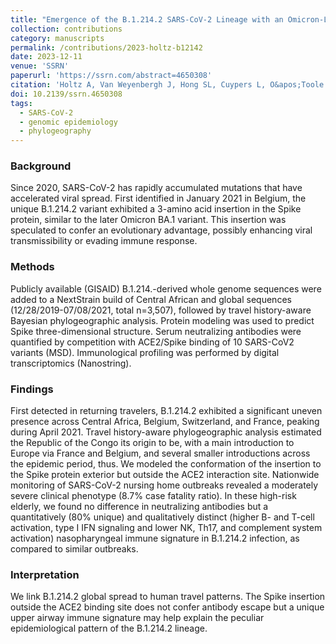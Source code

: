 ```yaml
---
title: "Emergence of the B.1.214.2 SARS-CoV-2 Lineage with an Omicron-Like Spike Insertion and a Unique Upper Airway Immune Signature"
collection: contributions
category: manuscripts
permalink: /contributions/2023-holtz-b12142
date: 2023-12-11
venue: 'SSRN'
paperurl: 'https://ssrn.com/abstract=4650308'
citation: 'Holtz A, Van Weyenbergh J, Hong SL, Cuypers L, O&apos;Toole Á, <b>Dudas G</b>, Gerdol M, Potter BI, Ntoumi F, Mapanguy CCM, Vanmechelen B, Wawina-Bokalanga T, Van Holm B, Menezes SM, Soubotko K, Van Pottelbergh G, Wollants E, Vermeersch P, Jacob AS, Maes B, Obbels D, Matheeussen V, Martens G, Gras J, Verhasselt B, Laffut W, Vael C, Goegebuer T, van der Kant R, Rousseau F, Schymkowitz J, Serrano L, Delgado J, Wenseleers T, Bours V, Andre E, Suchard MA, Rambaut A, Dellicour S, Maes P, Durkin K, Baele G, 2023. &quot;Emergence of the B.1.214.2 SARS-CoV-2 Lineage with an Omicron-Like Spike Insertion and a Unique Upper Airway Immune Signature&quot;. <i>Preprints with the Lancet</i> https://ssrn.com/abstract=4650308.'
doi: 10.2139/ssrn.4650308
tags:
  - SARS-CoV-2
  - genomic epidemiology
  - phylogeography
---
```


### Background
Since 2020, SARS-CoV-2 has rapidly accumulated mutations that have accelerated viral spread. First identified in January 2021 in Belgium, the unique B.1.214.2 variant exhibited a 3-amino acid insertion in the Spike protein, similar to the later Omicron BA.1 variant. This insertion was speculated to confer an evolutionary advantage, possibly enhancing viral transmissibility or evading immune response.

### Methods
Publicly available (GISAID) B.1.214.-derived whole genome sequences were added to a NextStrain build of Central African and global sequences (12/28/2019-07/08/2021, total n=3,507), followed by travel history-aware Bayesian phylogeographic analysis. Protein modeling was used to predict Spike three-dimensional structure. Serum neutralizing antibodies were quantified by competition with ACE2/Spike binding of 10 SARS-CoV2 variants (MSD). Immunological profiling was performed by digital transcriptomics (Nanostring).

### Findings
First detected in returning travelers, B.1.214.2 exhibited a significant uneven presence across Central Africa, Belgium, Switzerland, and France, peaking during April 2021. Travel history-aware phylogeographic analysis estimated the Republic of the Congo its origin to be, with a main introduction to Europe via France and Belgium, and several smaller introductions across the epidemic period, thus. We modeled the conformation of the insertion to the Spike protein exterior but outside the ACE2 interaction site. Nationwide monitoring of SARS-CoV-2 nursing home outbreaks revealed a moderately severe clinical phenotype (8.7% case fatality ratio). In these high-risk elderly, we found no difference in neutralizing antibodies but a quantitatively (80% unique) and qualitatively distinct (higher B- and T-cell activation, type I IFN signaling and lower NK, Th17, and complement system activation) nasopharyngeal immune signature in B.1.214.2 infection, as compared to similar outbreaks.

### Interpretation
We link B.1.214.2 global spread to human travel patterns. The Spike insertion outside the ACE2 binding site does not confer antibody escape but a unique upper airway immune signature may help explain the peculiar epidemiological pattern of the B.1.214.2 lineage.